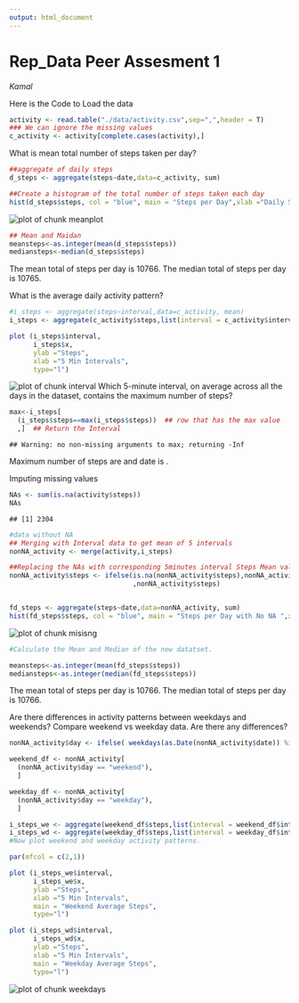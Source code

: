 ```yaml
---
output: html_document
---
```

**Rep_Data Peer Assesment 1**
==========================
*Kamal*


Here is the Code to Load the data



```r
activity <- read.table("./data/activity.csv",sep=",",header = T)
### We can ignore the missing values
c_activity <- activity[complete.cases(activity),]
```

What is mean total number of steps taken per day?

```r
##aggregate of daily steps
d_steps <- aggregate(steps~date,data=c_activity, sum)

##Create a histogram of the total number of steps taken each day
hist(d_steps$steps, col = "blue", main = "Steps per Day",xlab ="Daily Steps")
```

![plot of chunk meanplot](figure/meanplot.png) 

```r
## Mean and Maidan
meansteps<-as.integer(mean(d_steps$steps))
mediansteps<-median(d_steps$steps)
```
The mean total of steps per day is 10766. The median total of steps per day is 10765.


What is the average daily activity pattern?

```r
#i_steps <- aggregate(steps~interval,data=c_activity, mean)
i_steps <- aggregate(c_activity$steps,list(interval = c_activity$interval),mean)

plot (i_steps$interval,
      i_steps$x,
      ylab ="Steps", 
      xlab ="5 Min Intervals", 
      type="l")
```

![plot of chunk interval](figure/interval.png) 
Which 5-minute interval, on average across all the days in the dataset, contains the maximum number of steps?

```r
max<-i_steps[
  (i_steps$steps==max(i_steps$steps))  ## row that has the max value
  ,]  ## Return the Interval
```

```
## Warning: no non-missing arguments to max; returning -Inf
```
Maximum number of steps are  and date is .


Imputing missing values

```r
NAs <- sum(is.na(activity$steps))
NAs
```

```
## [1] 2304
```

```r
#data without NA
## Merging with Interval data to get mean of 5 intervals
nonNA_activity <- merge(activity,i_steps)

##Replacing the NAs with corresponding 5minutes interval Steps Mean value 
nonNA_activity$steps <- ifelse(is.na(nonNA_activity$steps),nonNA_activity$x
                               ,nonNA_activity$steps)


fd_steps <- aggregate(steps~date,data=nonNA_activity, sum)
hist(fd_steps$steps, col = "blue", main = "Steps per Day with No NA ",xlab ="Daily Steps")
```

![plot of chunk misisng](figure/misisng.png) 

```r
#Calculate the Mean and Median of the new datatset.

meansteps<-as.integer(mean(fd_steps$steps))
mediansteps<-as.integer(median(fd_steps$steps))
```
The mean total of steps per day is 10766. The median total of steps per day is 10766. 


Are there differences in activity patterns between weekdays and weekends?
Compare weekend vs weekday data. Are there any differences?



```r
nonNA_activity$day <- ifelse( weekdays(as.Date(nonNA_activity$date)) %in% c("Saturday","Sunday"),"weekend","weekday")

weekend_df <- nonNA_activity[
  (nonNA_activity$day == "weekend"),
  ]

weekday_df <- nonNA_activity[
  (nonNA_activity$day == "weekday"),
  ]

i_steps_we <- aggregate(weekend_df$steps,list(interval = weekend_df$interval), mean)
i_steps_wd <- aggregate(weekday_df$steps,list(interval = weekday_df$interval), mean)
#Now plot weekend and weekday activity patterns.

par(mfcol = c(2,1))

plot (i_steps_we$interval,
      i_steps_we$x,
      ylab ="Steps", 
      xlab ="5 Min Intervals",
      main = "Weekend Average Steps",
      type="l")

plot (i_steps_wd$interval,
      i_steps_wd$x,
      ylab ="Steps", 
      xlab ="5 Min Intervals",
      main = "Weekday Average Steps",
      type="l")
```

![plot of chunk weekdays](figure/weekdays.png) 
